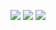 ![](https://i.imgur.com/gFosS00.png)
![](https://i.imgur.com/N6lRcMA.png)
![](https://i.imgur.com/m8FXzZy.png)
